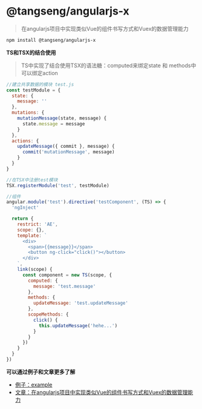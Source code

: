 # @tangseng/angularjs-x

> 在angularjs项目中实现类似Vue的组件书写方式和Vuex的数据管理能力

``` sh
npm install @tangseng/angularjs-x
```

**TS和TSX的结合使用**

> TS中实现了结合使用TSX的语法糖：computed来绑定state 和 methods中可以绑定action

```javascript
//建立共享数据的模块 test.js
const testModule = {
  state: {
    message: ''
  },
  mutations: {
    mutationMessage(state, message) {
      state.message = message
    }
  },
  actions: {
    updateMessage({ commit }, message) {
      commit('mutationMessage', message)
    }
  }
}

//在TSX中注册test模块
TSX.registerModule('test', testModule)

//组件
angular.module('test').directive('testComponent', (TS) => {
  'ngInject'

  return {
    restrict: 'AE',
    scope: {},
    template: `
      <div>
        <span>{{message}}</span>
        <button ng-click="click()"></button>
      </div>
    `,
    link(scope) {
      const component = new TS(scope, {
        computed: {
          message: 'test.message'
        },
        methods: {
          updateMessage: 'test.updateMessage'
        },
        scopeMethods: {
          click() {
            this.updateMessage('hehe...')
          }
        }
      })
    }
  }
})
```

**可以通过例子和文章更多了解**

- [例子：example](https://github.com/tangseng/angularjs-x/tree/master/example)
- [文章：在angularjs项目中实现类似Vue的组件书写方式和Vuex的数据管理能力](https://github.com/tangseng/artcles/blob/master/[2018-03-10]在angularjs项目中实现类似Vue的组件书写方式和Vuex的数据管理能力.md)
